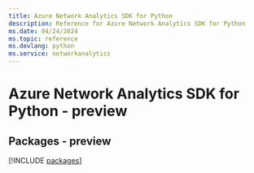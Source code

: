 ```yaml
---
title: Azure Network Analytics SDK for Python
description: Reference for Azure Network Analytics SDK for Python
ms.date: 04/24/2024
ms.topic: reference
ms.devlang: python
ms.service: networkanalytics
---
```

# Azure Network Analytics SDK for Python - preview
## Packages - preview
[!INCLUDE [packages](network-analytics-index.md)]